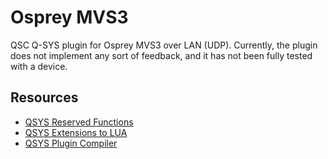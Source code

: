# Osprey MVS3
QSC Q-SYS plugin for Osprey MVS3 over LAN (UDP). Currently, the plugin does not implement any sort of feedback, and it has not been fully tested with a device.

## Resources
* [QSYS Reserved Functions](https://q-syshelp.qsc.com/DeveloperHelp/Content/Standards_Definitions/Reserved_Functions.htm)
* [QSYS Extensions to LUA](https://q-syshelp.qsc.com/Content/Control_Scripting/Using_Lua_in_Q-Sys/Q-SYS_Extensions_to_Lua.htm)
* [QSYS Plugin Compiler](https://q-syshelp.qsc.com/DeveloperHelp/#Development_Tools/Plugin_Compiler.htm)
